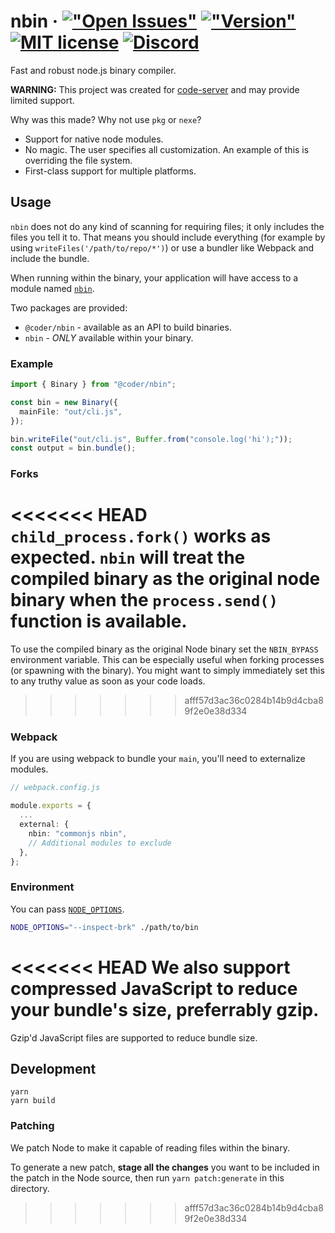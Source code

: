 # nbin &middot; [!["Open Issues"](https://img.shields.io/github/issues-raw/cdr/nbin.svg)](https://github.com/cdr/nbin/issues) [!["Version"](https://img.shields.io/npm/v/@coder/nbin.svg)](https://www.npmjs.com/package/@coder/nbin) [![MIT license](https://img.shields.io/badge/license-MIT-green.svg)](#) [![Discord](https://discordapp.com/api/guilds/463752820026376202/widget.png)](https://discord.gg/zxSwN8Z)

Fast and robust node.js binary compiler.

**WARNING:** This project was created for
[code-server](https://github.com/cdr/code-server) and may provide limited
support.

Why was this made? Why not use `pkg` or `nexe`?

- Support for native node modules.
- No magic. The user specifies all customization. An example of this is
  overriding the file system.
- First-class support for multiple platforms.

## Usage

`nbin` does not do any kind of scanning for requiring files; it only includes
the files you tell it to. That means you should include everything (for example
by using `writeFiles('/path/to/repo/*')`) or use a bundler like Webpack and
include the bundle.

When running within the binary, your application will have access to a module
named [`nbin`](typings/nbin.d.ts).

Two packages are provided:
- `@coder/nbin` - available as an API to build binaries.
- `nbin` - *ONLY* available within your binary.

### Example

```ts
import { Binary } from "@coder/nbin";

const bin = new Binary({
  mainFile: "out/cli.js",
});

bin.writeFile("out/cli.js", Buffer.from("console.log('hi');"));
const output = bin.bundle();
```

### Forks

<<<<<<< HEAD
`child_process.fork()` works as expected. `nbin` will treat the compiled binary as the original node binary when the `process.send()` function is available.
=======
To use the compiled binary as the original Node binary set the `NBIN_BYPASS`
environment variable. This can be especially useful when forking processes (or
spawning with the binary). You might want to simply immediately set this to any
truthy value as soon as your code loads.
>>>>>>> afff57d3ac36c0284b14b9d4cba89f2e0e38d334

### Webpack

If you are using webpack to bundle your `main`, you'll need to externalize
modules.

```ts
// webpack.config.js

module.exports = {
  ...
  external: {
    nbin: "commonjs nbin",
    // Additional modules to exclude
  },
};
```

### Environment

You can pass
[`NODE_OPTIONS`](https://nodejs.org/api/cli.html#cli_node_options_options).

```bash
NODE_OPTIONS="--inspect-brk" ./path/to/bin
```

<<<<<<< HEAD
We also support compressed JavaScript to reduce your bundle's size, preferrably gzip.
=======
Gzip'd JavaScript files are supported to reduce bundle size.

## Development

```
yarn
yarn build
```

### Patching

We patch Node to make it capable of reading files within the binary.

To generate a new patch, **stage all the changes** you want to be included in
the patch in the Node source, then run `yarn patch:generate` in this
directory.
>>>>>>> afff57d3ac36c0284b14b9d4cba89f2e0e38d334
